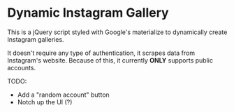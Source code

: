 # Dynamic Instagram Gallery

This is a jQuery script styled with Google's materialize to dynamically create Instagram galleries. 

It doesn't require any type of authentication, it scrapes data from Instagram's website. Because of this, it currently **ONLY** supports public accounts. 

TODO:
* Add a "random account" button
* Notch up the UI (?)


